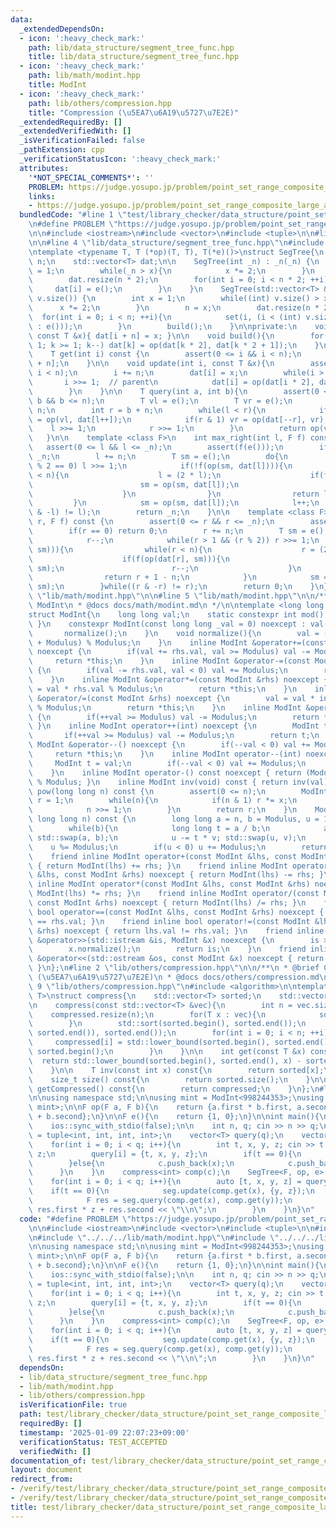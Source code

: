 ```yaml
---
data:
  _extendedDependsOn:
  - icon: ':heavy_check_mark:'
    path: lib/data_structure/segment_tree_func.hpp
    title: lib/data_structure/segment_tree_func.hpp
  - icon: ':heavy_check_mark:'
    path: lib/math/modint.hpp
    title: ModInt
  - icon: ':heavy_check_mark:'
    path: lib/others/compression.hpp
    title: "Compression (\u5EA7\u6A19\u5727\u7E2E)"
  _extendedRequiredBy: []
  _extendedVerifiedWith: []
  _isVerificationFailed: false
  _pathExtension: cpp
  _verificationStatusIcon: ':heavy_check_mark:'
  attributes:
    '*NOT_SPECIAL_COMMENTS*': ''
    PROBLEM: https://judge.yosupo.jp/problem/point_set_range_composite_large_array
    links:
    - https://judge.yosupo.jp/problem/point_set_range_composite_large_array
  bundledCode: "#line 1 \"test/library_checker/data_structure/point_set_range_composite_large_array.test.cpp\"\
    \n#define PROBLEM \"https://judge.yosupo.jp/problem/point_set_range_composite_large_array\"\
    \n\n#include <iostream>\n#include <vector>\n#include <tuple>\n\n#line 2 \"lib/data_structure/segment_tree_func.hpp\"\
    \n\n#line 4 \"lib/data_structure/segment_tree_func.hpp\"\n#include <cassert>\n\
    \ntemplate <typename T, T (*op)(T, T), T(*e)()>\nstruct SegTree{\n    int _n,\
    \ n;\n    std::vector<T> dat;\n\n    SegTree(int _n) : _n(_n) {\n        int x\
    \ = 1;\n        while(_n > x){\n            x *= 2;\n        }\n        n = x;\n\
    \        dat.resize(n * 2);\n        for(int i = 0; i < n * 2; ++i){\n       \
    \     dat[i] = e();\n        }\n    }\n    SegTree(std::vector<T> &v) : _n((int)\
    \ v.size()) {\n        int x = 1;\n        while((int) v.size() > x){\n      \
    \      x *= 2;\n        }\n        n = x;\n        dat.resize(n * 2);\n      \
    \  for(int i = 0; i < n; ++i){\n            set(i, (i < (int) v.size() ? v[i]\
    \ : e()));\n        }\n        build();\n    }\n\nprivate:\n    void set(int i,\
    \ const T &x){ dat[i + n] = x; }\n\n    void build(){\n        for(int k = n -\
    \ 1; k >= 1; k--) dat[k] = op(dat[k * 2], dat[k * 2 + 1]);\n    }\n\npublic:\n\
    \    T get(int i) const {\n        assert(0 <= i && i < n);\n        return dat[i\
    \ + n];\n    }\n\n    void update(int i, const T &x){\n        assert(0 <= i &&\
    \ i < n);\n        i += n;\n        dat[i] = x;\n        while(i > 0){\n     \
    \       i >>= 1;  // parent\n            dat[i] = op(dat[i * 2], dat[i * 2 + 1]);\n\
    \        }\n    }\n\n    T query(int a, int b){\n        assert(0 <= a && a <=\
    \ b && b <= n);\n        T vl = e();\n        T vr = e();\n        int l = a +\
    \ n;\n        int r = b + n;\n        while(l < r){\n            if(l & 1) vl\
    \ = op(vl, dat[l++]);\n            if(r & 1) vr = op(dat[--r], vr);\n        \
    \    l >>= 1;\n            r >>= 1;\n        }\n        return op(vl, vr);\n \
    \   }\n\n    template <class F>\n    int max_right(int l, F f) const {\n     \
    \   assert(0 <= l && l <= _n);\n        assert(f(e()));\n        if(l == _n) return\
    \ _n;\n        l += n;\n        T sm = e();\n        do{\n            while(l\
    \ % 2 == 0) l >>= 1;\n            if(!f(op(sm, dat[l]))){\n                while(l\
    \ < n){\n                    l = (2 * l);\n                    if(f(op(sm, dat[l]))){\n\
    \                        sm = op(sm, dat[l]);\n                        l++;\n\
    \                    }\n                }\n                return l - n;\n   \
    \         }\n            sm = op(sm, dat[l]);\n            l++;\n        }while((l\
    \ & -l) != l);\n        return _n;\n    }\n\n    template <class F>\n    int min_left(int\
    \ r, F f) const {\n        assert(0 <= r && r <= _n);\n        assert(f(e()));\n\
    \        if(r == 0) return 0;\n        r += n;\n        T sm = e();\n        do{\n\
    \            r--;\n            while(r > 1 && (r % 2)) r >>= 1;\n            if(!f(op(dat[r],\
    \ sm))){\n                while(r < n){\n                    r = (2 * r + 1);\n\
    \                    if(f(op(dat[r], sm))){\n                        sm = op(dat[r],\
    \ sm);\n                        r--;\n                    }\n                }\n\
    \                return r + 1 - n;\n            }\n            sm = op(dat[r],\
    \ sm);\n        }while((r & -r) != r);\n        return 0;\n    }\n};\n#line 2\
    \ \"lib/math/modint.hpp\"\n\n#line 5 \"lib/math/modint.hpp\"\n\n/**\n * @brief\
    \ ModInt\n * @docs docs/math/modint.md\n */\n\ntemplate <long long Modulus>\n\
    struct ModInt{\n    long long val;\n    static constexpr int mod() { return Modulus;\
    \ }\n    constexpr ModInt(const long long _val = 0) noexcept : val(_val) {\n \
    \       normalize();\n    }\n    void normalize(){\n        val = (val % Modulus\
    \ + Modulus) % Modulus;\n    }\n    inline ModInt &operator+=(const ModInt &rhs)\
    \ noexcept {\n        if(val += rhs.val, val >= Modulus) val -= Modulus;\n   \
    \     return *this;\n    }\n    inline ModInt &operator-=(const ModInt &rhs) noexcept\
    \ {\n        if(val -= rhs.val, val < 0) val += Modulus;\n        return *this;\n\
    \    }\n    inline ModInt &operator*=(const ModInt &rhs) noexcept {\n        val\
    \ = val * rhs.val % Modulus;\n        return *this;\n    }\n    inline ModInt\
    \ &operator/=(const ModInt &rhs) noexcept {\n        val = val * inv(rhs.val).val\
    \ % Modulus;\n        return *this;\n    }\n    inline ModInt &operator++() noexcept\
    \ {\n        if(++val >= Modulus) val -= Modulus;\n        return *this;\n   \
    \ }\n    inline ModInt operator++(int) noexcept {\n        ModInt t = val;\n \
    \       if(++val >= Modulus) val -= Modulus;\n        return t;\n    }\n    inline\
    \ ModInt &operator--() noexcept {\n        if(--val < 0) val += Modulus;\n   \
    \     return *this;\n    }\n    inline ModInt operator--(int) noexcept {\n   \
    \     ModInt t = val;\n        if(--val < 0) val += Modulus;\n        return t;\n\
    \    }\n    inline ModInt operator-() const noexcept { return (Modulus - val)\
    \ % Modulus; }\n    inline ModInt inv(void) const { return inv(val); }\n    ModInt\
    \ pow(long long n) const {\n        assert(0 <= n);\n        ModInt x = *this,\
    \ r = 1;\n        while(n){\n            if(n & 1) r *= x;\n            x *= x;\n\
    \            n >>= 1;\n        }\n        return r;\n    }\n    ModInt inv(const\
    \ long long n) const {\n        long long a = n, b = Modulus, u = 1, v = 0;\n\
    \        while(b){\n            long long t = a / b;\n            a -= t * b;\
    \ std::swap(a, b);\n            u -= t * v; std::swap(u, v);\n        }\n    \
    \    u %= Modulus;\n        if(u < 0) u += Modulus;\n        return u;\n    }\n\
    \    friend inline ModInt operator+(const ModInt &lhs, const ModInt &rhs) noexcept\
    \ { return ModInt(lhs) += rhs; }\n    friend inline ModInt operator-(const ModInt\
    \ &lhs, const ModInt &rhs) noexcept { return ModInt(lhs) -= rhs; }\n    friend\
    \ inline ModInt operator*(const ModInt &lhs, const ModInt &rhs) noexcept { return\
    \ ModInt(lhs) *= rhs; }\n    friend inline ModInt operator/(const ModInt &lhs,\
    \ const ModInt &rhs) noexcept { return ModInt(lhs) /= rhs; }\n    friend inline\
    \ bool operator==(const ModInt &lhs, const ModInt &rhs) noexcept { return lhs.val\
    \ == rhs.val; }\n    friend inline bool operator!=(const ModInt &lhs, const ModInt\
    \ &rhs) noexcept { return lhs.val != rhs.val; }\n    friend inline std::istream\
    \ &operator>>(std::istream &is, ModInt &x) noexcept {\n        is >> x.val;\n\
    \        x.normalize();\n        return is;\n    }\n    friend inline std::ostream\
    \ &operator<<(std::ostream &os, const ModInt &x) noexcept { return os << x.val;\
    \ }\n};\n#line 2 \"lib/others/compression.hpp\"\n\n/**\n * @brief Compression\
    \ (\u5EA7\u6A19\u5727\u7E2E)\n * @docs docs/others/compression.md\n */\n\n#line\
    \ 9 \"lib/others/compression.hpp\"\n#include <algorithm>\n\ntemplate <typename\
    \ T>\nstruct compress{\n    std::vector<T> sorted;\n    std::vector<int> compressed;\n\
    \n    compress(const std::vector<T> &vec){\n        int n = vec.size();\n    \
    \    compressed.resize(n);\n        for(T x : vec){\n            sorted.emplace_back(x);\n\
    \        }\n        std::sort(sorted.begin(), sorted.end());\n        sorted.erase(std::unique(sorted.begin(),\
    \ sorted.end()), sorted.end());\n        for(int i = 0; i < n; ++i){\n       \
    \     compressed[i] = std::lower_bound(sorted.begin(), sorted.end(), vec[i]) -\
    \ sorted.begin();\n        }\n    }\n\n    int get(const T &x) const{\n      \
    \  return std::lower_bound(sorted.begin(), sorted.end(), x) - sorted.begin();\n\
    \    }\n\n    T inv(const int x) const{\n        return sorted[x];\n    }\n\n\
    \    size_t size() const{\n        return sorted.size();\n    }\n\n    std::vector<int>\
    \ getCompressed() const{\n        return compressed;\n    }\n};\n#line 10 \"test/library_checker/data_structure/point_set_range_composite_large_array.test.cpp\"\
    \n\nusing namespace std;\n\nusing mint = ModInt<998244353>;\nusing F = pair<mint,\
    \ mint>;\n\nF op(F a, F b){\n    return {a.first * b.first, a.second * b.first\
    \ + b.second};\n}\n\nF e(){\n    return {1, 0};\n}\n\nint main(){\n    cin.tie(nullptr);\n\
    \    ios::sync_with_stdio(false);\n\n    int n, q; cin >> n >> q;\n    using T\
    \ = tuple<int, int, int, int>;\n    vector<T> query(q);\n    vector<int> c;\n\
    \    for(int i = 0; i < q; i++){\n        int t, x, y, z; cin >> t >> x >> y >>\
    \ z;\n        query[i] = {t, x, y, z};\n        if(t == 0){\n            c.push_back(x);\n\
    \        }else{\n            c.push_back(x);\n            c.push_back(y);\n  \
    \      }\n    }\n    compress<int> comp(c);\n    SegTree<F, op, e> seg(comp.size());\n\
    \    for(int i = 0; i < q; i++){\n        auto [t, x, y, z] = query[i];\n    \
    \    if(t == 0){\n            seg.update(comp.get(x), {y, z});\n        }else{\n\
    \            F res = seg.query(comp.get(x), comp.get(y));\n            cout <<\
    \ res.first * z + res.second << \"\\n\";\n        }\n    }\n}\n"
  code: "#define PROBLEM \"https://judge.yosupo.jp/problem/point_set_range_composite_large_array\"\
    \n\n#include <iostream>\n#include <vector>\n#include <tuple>\n\n#include \"../../../lib/data_structure/segment_tree_func.hpp\"\
    \n#include \"../../../lib/math/modint.hpp\"\n#include \"../../../lib/others/compression.hpp\"\
    \n\nusing namespace std;\n\nusing mint = ModInt<998244353>;\nusing F = pair<mint,\
    \ mint>;\n\nF op(F a, F b){\n    return {a.first * b.first, a.second * b.first\
    \ + b.second};\n}\n\nF e(){\n    return {1, 0};\n}\n\nint main(){\n    cin.tie(nullptr);\n\
    \    ios::sync_with_stdio(false);\n\n    int n, q; cin >> n >> q;\n    using T\
    \ = tuple<int, int, int, int>;\n    vector<T> query(q);\n    vector<int> c;\n\
    \    for(int i = 0; i < q; i++){\n        int t, x, y, z; cin >> t >> x >> y >>\
    \ z;\n        query[i] = {t, x, y, z};\n        if(t == 0){\n            c.push_back(x);\n\
    \        }else{\n            c.push_back(x);\n            c.push_back(y);\n  \
    \      }\n    }\n    compress<int> comp(c);\n    SegTree<F, op, e> seg(comp.size());\n\
    \    for(int i = 0; i < q; i++){\n        auto [t, x, y, z] = query[i];\n    \
    \    if(t == 0){\n            seg.update(comp.get(x), {y, z});\n        }else{\n\
    \            F res = seg.query(comp.get(x), comp.get(y));\n            cout <<\
    \ res.first * z + res.second << \"\\n\";\n        }\n    }\n}\n"
  dependsOn:
  - lib/data_structure/segment_tree_func.hpp
  - lib/math/modint.hpp
  - lib/others/compression.hpp
  isVerificationFile: true
  path: test/library_checker/data_structure/point_set_range_composite_large_array.test.cpp
  requiredBy: []
  timestamp: '2025-01-09 22:07:23+09:00'
  verificationStatus: TEST_ACCEPTED
  verifiedWith: []
documentation_of: test/library_checker/data_structure/point_set_range_composite_large_array.test.cpp
layout: document
redirect_from:
- /verify/test/library_checker/data_structure/point_set_range_composite_large_array.test.cpp
- /verify/test/library_checker/data_structure/point_set_range_composite_large_array.test.cpp.html
title: test/library_checker/data_structure/point_set_range_composite_large_array.test.cpp
---
```

